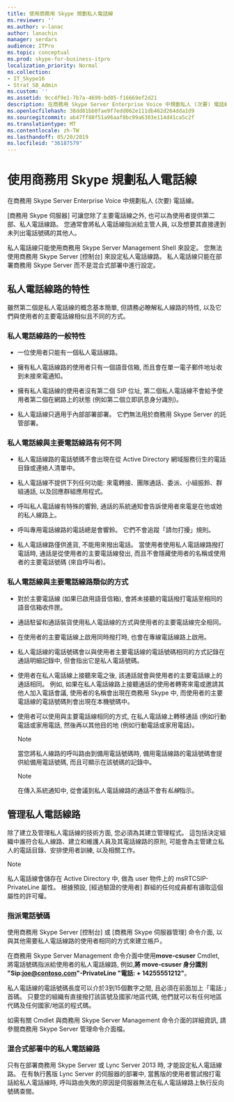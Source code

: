 ```yaml
---
title: 使用商務用 Skype 規劃私人電話線
ms.reviewer: ''
ms.author: v-lanac
author: lanachin
manager: serdars
audience: ITPro
ms.topic: conceptual
ms.prod: skype-for-business-itpro
localization_priority: Normal
ms.collection:
- IT_Skype16
- Strat_SB_Admin
ms.custom: ''
ms.assetid: 9cc4f9e1-7b7a-4699-bd05-f16669ef2d21
description: 在商務用 Skype Server Enterprise Voice 中規劃私人 (次要) 電話線。
ms.openlocfilehash: 38dd81bb0fae9f7edd062e111db462d264dda1d9
ms.sourcegitcommit: ab47ff88f51a96aaf8bc99a6303e114d41ca5c2f
ms.translationtype: MT
ms.contentlocale: zh-TW
ms.lasthandoff: 05/20/2019
ms.locfileid: "36187579"
---
```

# <a name="plan-for-private-telephone-lines-with-skype-for-business"></a>使用商務用 Skype 規劃私人電話線
 
在商務用 Skype Server Enterprise Voice 中規劃私人 (次要) 電話線。
  
[商務用 Skype 伺服器] 可讓您除了主要電話線之外, 也可以為使用者提供第二部、私人電話線路。 您通常會將私人電話線指派給主管人員, 以及想要其直接達到未列出電話號碼的其他人。
  
私人電話線只能使用商務用 Skype Server Management Shell 來設定。 您無法使用商務用 Skype Server [控制台] 來設定私人電話線路。 私人電話線只能在部署商務用 Skype Server 而不是混合式部署中進行設定。
  
## <a name="characteristics-of-private-telephone-lines"></a>私人電話線路的特性

雖然第二個是私人電話線的概念基本簡單, 但請務必瞭解私人線路的特性, 以及它們與使用者的主要電話線相似且不同的方式。
  
### <a name="general-characteristics-of-private-telephone-lines"></a>私人電話線路的一般特性

- 一位使用者只能有一個私人電話線路。
    
- 擁有私人電話線路的使用者只有一個語音信箱, 而且會在單一電子郵件地址收到未接來電通知。
    
- 擁有私人電話線的使用者沒有第二個 SIP 位址, 第二個私人電話線不會給予使用者第二個在網路上的狀態 (例如第二個立即訊息身分識別)。 
    
- 私人電話線只適用于內部部署部署。 它們無法用於商務用 Skype Server 的託管部署。
    
### <a name="how-private-telephone-lines-differ-from-primary-telephone-lines"></a>私人電話線與主要電話線路有何不同

- 私人電話線路的電話號碼不會出現在從 Active Directory 網域服務衍生的電話目錄或連絡人清單中。
    
- 私人電話線不提供下列任何功能: 來電轉接、團隊通話、委派、小組振鈴、群組通話, 以及回應群組應用程式。
    
- 呼叫私人電話線有特殊的響鈴, 通話的系統通知會告訴使用者來電是在他或她的私人線路上。
    
- 呼叫專用電話線路的電話總是會響鈴。 它們不會追蹤「請勿打擾」規則。
    
- 私人電話線路僅供進貨, 不能用來撥出電話。 當使用者使用私人電話線路撥打電話時, 通話是從使用者的主要電話線發出, 而且不會隱藏使用者的名稱或使用者的主要電話號碼 (來自呼叫者)。
    
### <a name="how-private-telephone-lines-are-similar-to-primary-telephone-lines"></a>私人電話線與主要電話線路類似的方式

- 對於主要電話線 (如果已啟用語音信箱), 會將未接聽的電話撥打電話至相同的語音信箱收件匣。
    
- 通話駐留和通話裝貨使用私人電話線的方式與使用者的主要電話線完全相同。
    
- 在使用者的主要電話線上啟用同時撥打時, 也會在專線電話線路上啟用。
    
- 私人電話線的電話號碼會以與使用者主要電話線的電話號碼相同的方式記錄在通話明細記錄中, 但會指出它是私人電話號碼。
    
- 使用者在私人電話線上接聽來電之後, 該通話就會與使用者的主要電話線上的通話相同。 例如, 如果在私人電話線路上接聽通話的使用者轉寄來電或邀請其他人加入電話會議, 使用者的名稱會出現在商務用 Skype 中, 而使用者的主要電話線的電話號碼則會出現在本機號碼中。
    
- 使用者可以使用與主要電話線相同的方式, 在私人電話線上轉移通話 (例如行動電話或家用電話, 然後再以其他目的地 (例如行動電話或家用電話)。 
    
    > [!NOTE]
    > 當您將私人線路的呼叫路由到備用電話號碼時, 備用電話線路的電話號碼會提供給備用電話號碼, 而且可顯示在該號碼的記錄中。 
  
    > [!NOTE]
    > 在傳入系統通知中, 從會議到私人電話線路的通話不會有*私線*指示。
  
## <a name="administering-private-telephone-lines"></a>管理私人電話線路

除了建立及管理私人電話線的技術方面, 您必須為其建立管理程式。 這包括決定組織中誰符合私人線路、建立和維護人員及其電話線路的原則, 可能會為主管建立私人的電話目錄、安排使用者訓練, 以及相關工作。
  
> [!NOTE]
> 私人電話線會儲存在 Active Directory 中, 做為 user 物件上的 msRTCSIP-PrivateLine 屬性。 根據預設, [經過驗證的使用者] 群組的任何成員都有讀取這個屬性的許可權。 
  
### <a name="assigning-telephone-numbers"></a>指派電話號碼

 使用商務用 Skype Server [控制台] 或 [商務用 Skype 伺服器管理] 命令介面, 以與其他需要私人電話線路的使用者相同的方式來建立帳戶。
  
在商務用 Skype Server Management 命令介面中使用**move-csuser** Cmdlet, 將電話號碼指派給使用者的私人電話線路, 例如,**將 move-csuser 身分識別 "Sip:joe@contoso.com"-PrivateLine "電話: + 14255551212"**。
  
私人電話線的電話號碼長度可以介於3到15個數字之間, 且必須在前面加上「電話:」首碼。 只要您的組織有直接撥打該區號及國家/地區代碼, 他們就可以有任何地區代碼及任何國家/地區的程式碼。 
  
如需有關 Cmdlet 與商務用 Skype Server Management 命令介面的詳細資訊, 請參閱商務用 Skype Server 管理命令介面檔。
  
### <a name="private-telephone-lines-in-mixed-deployments"></a>混合式部署中的私人電話線路

只有在部署商務用 Skype Server 或 Lync Server 2013 時, 才能設定私人電話線路。 在有執行舊版 Lync Server 的伺服器的部署中, 當舊版的使用者嘗試撥打電話給私人電話線時, 呼叫路由失敗的原因是伺服器無法在私人電話線路上執行反向號碼查閱。
  

